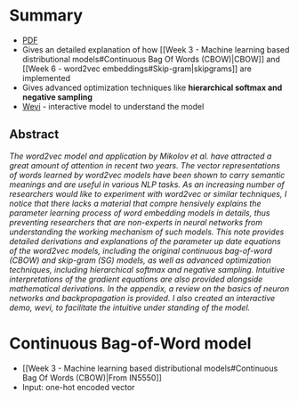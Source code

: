 

# Summary

* [PDF](https://arxiv.org/pdf/1411.2738.pdf)
* Gives an detailed explanation of how [[Week 3 - Machine learning based distributional models#Continuous Bag Of Words (CBOW)|CBOW]] and [[Week 6 - word2vec embeddings#Skip-gram|skipgrams]] are implemented
* Gives advanced optimization techniques like **hierarchical softmax and negative sampling**
* [Wevi](https://ronxin.github.io/wevi/) - interactive model to understand the model

## Abstract
_The word2vec model and application by Mikolov et al. have attracted a great amount of attention in recent two years. The vector representations of words learned by word2vec models have been shown to carry semantic meanings and are useful in various NLP tasks. As an increasing number of researchers would like to experiment with word2vec or similar techniques, I notice that there lacks a material that compre hensively explains the parameter learning process of word embedding models in details, thus preventing researchers that are non-experts in neural networks from understanding the working mechanism of such models. This note provides detailed derivations and explanations of the parameter up date equations of the word2vec models, including the original continuous bag-of-word (CBOW) and skip-gram (SG) models, as well as advanced optimization techniques, including hierarchical softmax and negative sampling. Intuitive interpretations of the gradient equations are also provided alongside mathematical derivations. In the appendix, a review on the basics of neuron networks and backpropagation is provided. I also created an interactive demo, wevi, to facilitate the intuitive under standing of the model._


# Continuous Bag-of-Word model

* [[Week 3 - Machine learning based distributional models#Continuous Bag Of Words (CBOW)|From IN5550]]
* Input: one-hot encoded vector